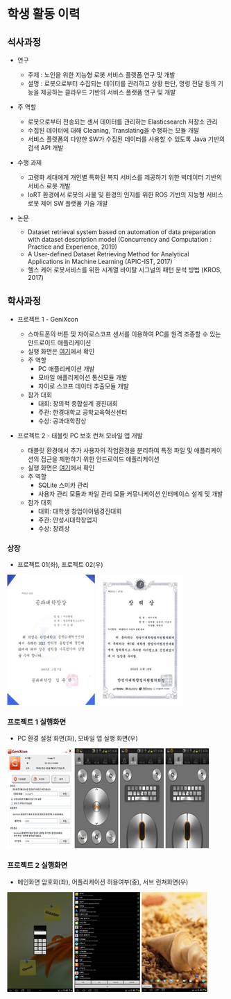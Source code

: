 
# 학생 활동 이력

## 석사과정

- 연구
  - 주제 : 노인을 위한 지능형 로봇 서비스 플랫폼 연구 및 개발
  - 설명 : 로봇으로부터 수집되는 데이터를 관리하고 상황 판단, 명령 전달 등의 기능을 제공하는 클라우드 기반의 서비스 플랫폼 연구 및 개발

- 주 역할
  - 로봇으로부터 전송되는 센서 데이터를 관리하는 Elasticsearch 저장소 관리
  - 수집된 데이터에 대해 Cleaning, Translating을 수행하는 모듈 개발
  - 서비스 플랫폼의 다양한 SW가 수집된 데이터를 사용할 수 있도록 Java 기반의 검색 API 개발

- 수행 과제
  - 고령화 세대에게 개인별 특화된 복지 서비스를 제공하기 위한 빅데이터 기반의 서비스 로봇 개발
  - IoRT 환경에서 로봇의 사물 및 환경의 인지를 위한 ROS 기반의 지능형 서비스 로봇 제어 SW 플랫폼 기술 개발

- 논문
  - Dataset retrieval system based on automation of data preparation with dataset description model (Concurrency and Computation : Practice and Experience, 2019)
  - A User-defined Dataset Retrieving Method for Analytical Applications in Machine Learning (APIC-IST, 2017)
  - 헬스 케어 로봇서비스를 위한 시계열 바이탈 시그널의 패턴 분석 방법 (KROS, 2017)

## 학사과정

- 프로젝트 1 - GeniXcon
  
  - 스마트폰의 버튼 및 자이로스코프 센서를 이용하여 PC를 원격 조종할 수 있는 안드로이드 애플리케이션
  - 실행 화면은 [여기](#프로젝트-1-실행화면 "프로젝트 2 실행화면")에서 확인
  - 주 역할    
    - PC 애플리케이션 개발
    - 모바일 애플리케이션 통신모듈 개발
    - 자이로 스코프 데이터 추출모듈 개발
  - 참가 대회
    - 대회: 창의적 종합설계 경진대회
    - 주관: 한경대학교 공학교육혁신센터
    - 수상: 공과대학장상

- 프로젝트 2 - 태블릿 PC 보호 런쳐 모바일 앱 개발

  - 태블릿 환경에서 추가 사용자의 작업환경을 분리하여 특정 파일 및 애플리케이션의 접근을 제한하기 위한 안드로이드 애플리케이션 
  - 실행 화면은 [여기](#프로젝트-2-실행화면 "프로젝트 2 실행화면")에서 확인
  - 주 역할
    - SQLite 스미카 관리
    - 사용자 관리 모듈과 파일 관리 모듈 커뮤니케이션 인터페이스 설계 및 개발
  - 참가 대회
    - 대회: 대학생 창업아이템경진대회
    - 주관: 안성시대학창업지
    - 수상: 장려상

### 상장

- 프로젝트 01(좌), 프로젝트 02(우)

<img src="assets/awards/award-2013.png" width="40%" height="300" />
<img src="assets/awards/award-2012.png" width="40%" height="300" />



### 프로젝트 1 실행화면

 -  PC 환경 설정 화면(좌), 모바일 앱 실행 화면(우)

<img src="assets/awards/award-2013-01.png" width="30%" height="230" />
<img src="assets/awards/award-2013-02.png" width="20%" height="230" />
<img src="assets/awards/award-2013-03.png" width="20%" height="230" />
<img src="assets/awards/award-2013-03.png" width="20%" height="230" />

### 프로젝트 2 실행화면

 - 메인화면 암호화(좌), 어플리케이션 허용여부(중), 서브 런쳐화면(우)

<img src="assets/awards/award-2012-01.png" width="30%" height="230" />
<img src="assets/awards/award-2012-02.png" width="30%" height="230" />
<img src="assets/awards/award-2012-03.png" width="30%" height="230" />

